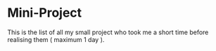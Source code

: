 # Mini-Project

This is the list of all my small project who took me a short time before realising them ( maximum 1 day ).
